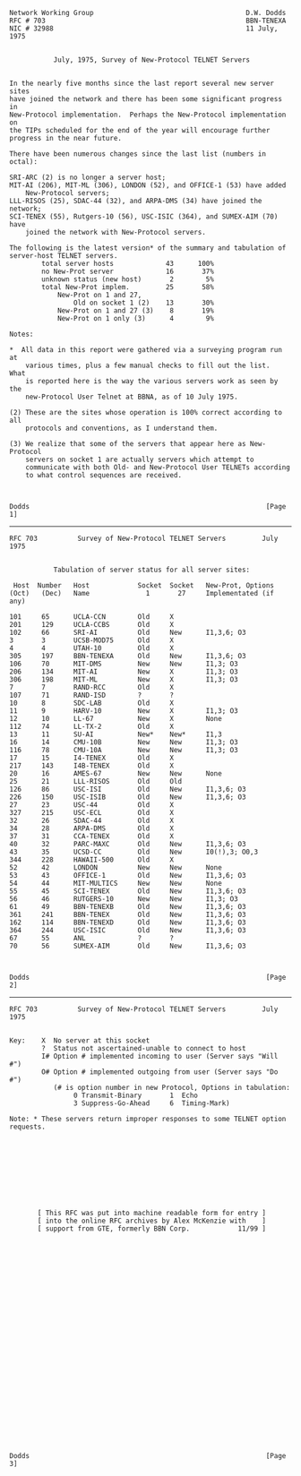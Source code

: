     Network Working Group                                      D.W. Dodds
    RFC # 703                                                  BBN-TENEXA
    NIC # 32988                                                11 July, 1975


               July, 1975, Survey of New-Protocol TELNET Servers


    In the nearly five months since the last report several new server sites
    have joined the network and there has been some significant progress in
    New-Protocol implementation.  Perhaps the New-Protocol implementation on
    the TIPs scheduled for the end of the year will encourage further
    progress in the near future.

    There have been numerous changes since the last list (numbers in octal):

    SRI-ARC (2) is no longer a server host;
    MIT-AI (206), MIT-ML (306), LONDON (52), and OFFICE-1 (53) have added
        New-Protocol servers;
    LLL-RISOS (25), SDAC-44 (32), and ARPA-DMS (34) have joined the network;
    SCI-TENEX (55), Rutgers-10 (56), USC-ISIC (364), and SUMEX-AIM (70) have
        joined the network with New-Protocol servers.

    The following is the latest version* of the summary and tabulation of
    server-host TELNET servers.
            total server hosts             43      100%
            no New-Prot server             16       37%
            unknown status (new host)       2        5%
            total New-Prot implem.         25       58%
                New-Prot on 1 and 27,
                    Old on socket 1 (2)    13       30%
                New-Prot on 1 and 27 (3)    8       19%
                New-Prot on 1 only (3)      4        9%

    Notes:

    *  All data in this report were gathered via a surveying program run at
        various times, plus a few manual checks to fill out the list.  What
        is reported here is the way the various servers work as seen by the
        new-Protocol User Telnet at BBNA, as of 10 July 1975.

    (2) These are the sites whose operation is 100% correct according to all
        protocols and conventions, as I understand them.

    (3) We realize that some of the servers that appear here as New-Protocol
        servers on socket 1 are actually servers which attempt to
        communicate with both Old- and New-Protocol User TELNETs according
        to what control sequences are received.



    Dodds                                                           [Page 1]

------------------------------------------------------------------------

``` newpage
RFC 703          Survey of New-Protocol TELNET Servers         July 1975


           Tabulation of server status for all server sites:

 Host  Number   Host            Socket  Socket   New-Prot, Options
(Oct)   (Dec)   Name              1       27     Implementated (if any)

101     65      UCLA-CCN        Old     X
201     129     UCLA-CCBS       Old     X
102     66      SRI-AI          Old     New      I1,3,6; O3
3       3       UCSB-MOD75      Old     X
4       4       UTAH-10         Old     X
305     197     BBN-TENEXA      Old     New      I1,3,6; O3
106     70      MIT-DMS         New     New      I1,3; O3
206     134     MIT-AI          New     X        I1,3; O3
306     198     MIT-ML          New     X        I1,3; O3
7       7       RAND-RCC        Old     X
107     71      RAND-ISD        ?       ?
10      8       SDC-LAB         Old     X
11      9       HARV-10         New     X        I1,3; O3
12      10      LL-67           New     X        None
112     74      LL-TX-2         Old     X
13      11      SU-AI           New*    New*     I1,3
16      14      CMU-10B         New     New      I1,3; O3
116     78      CMU-10A         New     New      I1,3; O3
17      15      I4-TENEX        Old     X
217     143     I4B-TENEX       Old     X
20      16      AMES-67         New     New      None
25      21      LLL-RISOS       Old     Old
126     86      USC-ISI         Old     New      I1,3,6; O3
226     150     USC-ISIB        Old     New      I1,3,6; O3
27      23      USC-44          Old     X
327     215     USC-ECL         Old     X
32      26      SDAC-44         Old     X
34      28      ARPA-DMS        Old     X
37      31      CCA-TENEX       Old     X
40      32      PARC-MAXC       Old     New      I1,3,6; O3
43      35      UCSD-CC         Old     New      I0(!),3; O0,3
344     228     HAWAII-500      Old     X
52      42      LONDON          New     New      None
53      43      OFFICE-1        Old     New      I1,3,6; O3
54      44      MIT-MULTICS     New     New      None
55      45      SCI-TENEX       Old     New      I1,3,6; O3
56      46      RUTGERS-10      New     New      I1,3; O3
61      49      BBN-TENEXB      Old     New      I1,3,6; O3
361     241     BBN-TENEX       Old     New      I1,3,6; O3
162     114     BBN-TENEXD      Old     New      I1,3,6; O3
364     244     USC-ISIC        Old     New      I1,3,6; O3
67      55      ANL             ?       ?
70      56      SUMEX-AIM       Old     New      I1,3,6; O3



Dodds                                                           [Page 2]
```

------------------------------------------------------------------------

``` newpage
RFC 703          Survey of New-Protocol TELNET Servers         July 1975


Key:    X  No server at this socket
        ?  Status not ascertained-unable to connect to host
        I# Option # implemented incoming to user (Server says "Will #")
        O# Option # implemented outgoing from user (Server says "Do #")
           (# is option number in new Protocol, Options in tabulation:
                0 Transmit-Binary       1  Echo
                3 Suppress-Go-Ahead     6  Timing-Mark)

Note: * These servers return improper responses to some TELNET option
requests.










       [ This RFC was put into machine readable form for entry ]
       [ into the online RFC archives by Alex McKenzie with    ]
       [ support from GTE, formerly BBN Corp.            11/99 ]




























Dodds                                                           [Page 3]
```
